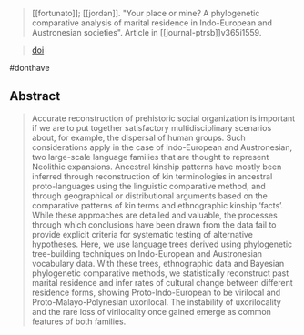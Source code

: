 > [[fortunato]]; [[jordan]]. "Your place or mine? A phylogenetic comparative analysis of marital residence in Indo-European and Austronesian societies". Article in [[journal-ptrsb]]v365i1559.

> [doi](https://doi.org/10.1098/rstb.2010.0017)

#donthave


## Abstract
> Accurate reconstruction of prehistoric social organization is important if we are to put together satisfactory multidisciplinary scenarios about, for example, the dispersal of human groups. Such considerations apply in the case of Indo-European and Austronesian, two large-scale language families that are thought to represent Neolithic expansions. Ancestral kinship patterns have mostly been inferred through reconstruction of kin terminologies in ancestral proto-languages using the linguistic comparative method, and through geographical or distributional arguments based on the comparative patterns of kin terms and ethnographic kinship ‘facts’. While these approaches are detailed and valuable, the processes through which conclusions have been drawn from the data fail to provide explicit criteria for systematic testing of alternative hypotheses. Here, we use language trees derived using phylogenetic tree-building techniques on Indo-European and Austronesian vocabulary data. With these trees, ethnographic data and Bayesian phylogenetic comparative methods, we statistically reconstruct past marital residence and infer rates of cultural change between different residence forms, showing Proto-Indo-European to be virilocal and Proto-Malayo-Polynesian uxorilocal. The instability of uxorilocality and the rare loss of virilocality once gained emerge as common features of both families.